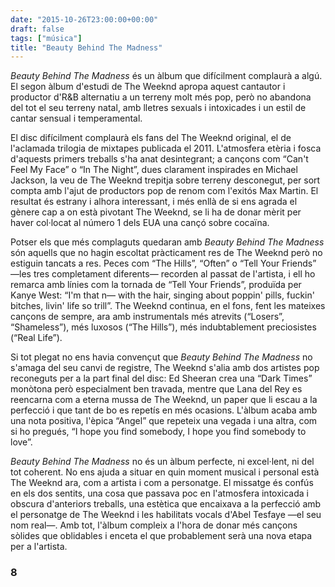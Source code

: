 ```yaml
---
date: "2015-10-26T23:00:00+00:00"
draft: false
tags: ["música"]
title: "Beauty Behind The Madness"
---
```

*Beauty Behind The Madness* és un àlbum que difícilment complaurà a algú. El segon àlbum d'estudi de The Weeknd apropa aquest cantautor i productor d'R&B alternatiu a un terreny molt més pop, però no abandona del tot el seu terreny natal, amb lletres sexuals i intoxicades i un estil de cantar sensual i temperamental.

<!-- more -->

El disc difícilment complaurà els fans del The Weeknd original, el de l'aclamada trilogia de mixtapes publicada el 2011. L'atmosfera etèria i fosca d'aquests primers treballs s'ha anat desintegrant; a cançons com “Can't Feel My Face” o “In The Night”, dues clarament inspirades en Michael Jackson, la veu de The Weeknd trepitja sobre terreny desconegut, per sort compta amb l'ajut de productors pop de renom com l'exitós Max Martin. El resultat és estrany i alhora interessant, i més enllà de si ens agrada el gènere cap a on està pivotant The Weeknd, se li ha de donar mèrit per haver col·locat al número 1 dels EUA una cançó sobre cocaïna.

Potser els que més complaguts quedaran amb *Beauty Behind The Madness* són aquells que no hagin escoltat pràcticament res de The Weeknd però no estiguin tancats a res. Peces com “The Hills”, “Often” o “Tell Your Friends” —les tres completament diferents— recorden al passat de l'artista, i ell ho remarca amb línies com la tornada de “Tell Your Friends”, produïda per Kanye West: “I'm that n— with the hair, singing about poppin' pills, fuckin' bitches, livin' life so trill”. The Weeknd continua, en el fons, fent les mateixes cançons de sempre, ara amb instrumentals més atrevits (“Losers”, “Shameless”), més luxosos (“The Hills”), més indubtablement preciosistes (“Real Life”). 

Si tot plegat no ens havia convençut que *Beauty Behind The Madness* no s'amaga del seu canvi de registre, The Weeknd s'alia amb dos artistes pop reconeguts per a la part final del disc: Ed Sheeran crea una “Dark Times” monòtona però especialment ben travada, mentre que Lana del Rey es reencarna com a eterna mussa de The Weeknd, un paper que li escau a la perfecció i que tant de bo es repetís en més ocasions. L'àlbum acaba amb una nota positiva, l'èpica “Angel” que repeteix una vegada i una altra, com si ho pregués, “I hope you find somebody, I hope you find somebody to love”. 

*Beauty Behind The Madness* no és un àlbum perfecte, ni excel·lent, ni del tot coherent. No ens ajuda a situar en quin moment musical i personal està The Weeknd ara, com a artista i com a personatge. El missatge és confús en els dos sentits, una cosa que passava poc en l'atmosfera intoxicada i obscura d'anteriors treballs, una estètica que encaixava a la perfecció amb el personatge de The Weeknd i les habilitats vocals d'Abel Tesfaye —el seu nom real—. Amb tot, l'àlbum compleix a l'hora de donar més cançons sòlides que oblidables i enceta el que probablement serà una nova etapa per a l'artista. 

### 8